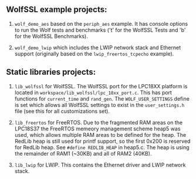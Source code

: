 ## WolfSSL example projects:

1. `wolf_demo_aes` based on the `periph_aes` example. It has console options to run the Wolf tests and benchmarks ('t' for the WolfSSL Tests and 'b' for the WolfSSL Benchmarks).

2. `wolf_demo_lwip` which includes the LWIP network stack and Ethernet support (originally based on the `lwip_freertos_tcpecho` example). 

## Static libraries projects:

1. `lib_wolfssl` for WolfSSL. The WolfSSL port for the LPC18XX platform is located in `workspace/lib_wolfssl/lpc_18xx_port.c`. This has port functions for `current_time` and `rand_gen`. The `WOLF_USER_SETTINGS` define is set which allows all WolfSSL settings to exist in the `user_settings.h` file (see this for all customizations set).

2. `lib_freertos` for FreeRTOS. Due to the fragmented RAM areas on the LPC18S37 the FreeRTOS memeory management scheme heap5 was used, which allows multiple RAM areas to be defined for the heap. The RedLib heap is still used for printf support, so the first 0x200 is reserved for RedLib heap. See `#define REDLIB_HEAP` in heap5.c. The heap is using the remainder of RAM1 (~30KB) and all of RAM2 (40KB).

3. `lib_lwip` for LWIP. This contains the Ethernet driver and LWIP network stack.